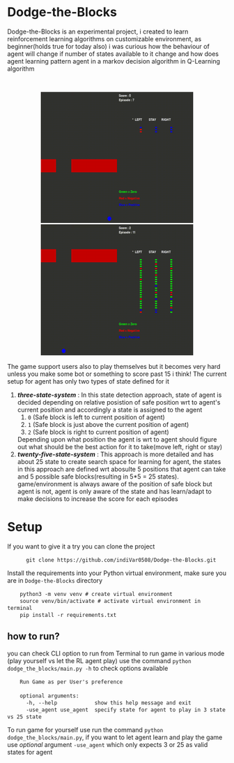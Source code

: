 # Dodge-the-Blocks

Dodge-the-Blocks is an experimental project, i created to learn reinforcement learning algorithms on customizable environment, as beginner(holds true for today also) i was curious how the behaviour of agent will change if number of states available to it change and how does agent learning pattern agent in a markov decision algorithm in Q-Learning algorithm 

<br />

<p align='center'>
  <img src="https://github.com/indiVar0508/Dodge-the-Blocks/blob/master/docs/three_state_agent.gif" height=300 width=350>
  <img src="https://github.com/indiVar0508/Dodge-the-Blocks/blob/master/docs/twenty_five_state_agent.gif" height=300 width=350>
</p>

The game support users also to play themselves but it becomes very hard unless you make some bot or something to score past 15 i think!
The current setup for agent has only two types of state defined for it 
  1. <i><b>three-state-system</b></i> : In this state detection approach, state of agent is decided depending on relative posistion of safe position wrt to agent's current position and accordingly a state is assigned to the agent 
    <ol>
    <li> `0` (Safe block is left to current position of agent) </li>
    <li> `1` (Safe block is just above the current position of agent) </li>
    <li> `2` (Safe block is right to current position of agent) </li>
    </ol>
    Depending upon what position the agent is wrt to agent should figure out what should be the best action for it to take(move left, right or stay)
  2. <i><b>twenty-five-state-system</b></i> : This approach is more detailed and has about 25 state to create search space for learning for agent, the states in this approach are defined wrt abosulte 5 positions that agent can take and 5 possible safe blocks(resulting in 5*5 = 25 states). game/environment is always aware of the position of safe block but agent is not, agent is only aware of the state and has learn/adapt to make decisions to increase the score for each episodes 
# Setup

If you want to give it a try you can clone the project 

```
      git clone https://github.com/indiVar0508/Dodge-the-Blocks.git
```

Install the requirements into your Python virtual environment, make sure you are in `Dodge-the-Blocks` directory

```
    python3 -m venv venv # create virtual environment
    source venv/bin/activate # activate virtual environment in terminal
    pip install -r requirements.txt
```

## how to run?
you can check CLI option to run from Terminal to run game in various mode (play yourself vs let the RL agent play) use the command `python dodge_the_blocks/main.py -h` to check options available
```
    Run Game as per User's preference

    optional arguments:
      -h, --help            show this help message and exit
      -use_agent use_agent  specify state for agent to play in 3 state vs 25 state
```
To run game for yourself use run the command `python dodge_the_blocks/main.py`, if you want to let agent learn and play the game use <i>optional</i> argument `-use_agent` which only expects 3 or 25 as valid states for agent
